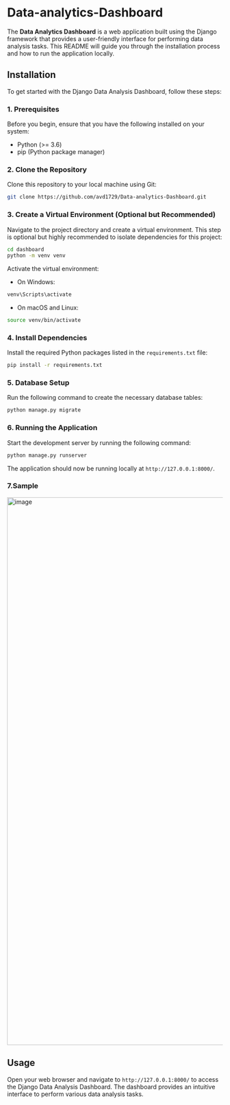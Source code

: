 # Data-analytics-Dashboard

The **Data Analytics Dashboard** is a web application built using the Django framework that provides a user-friendly interface for performing data analysis tasks. This README will guide you through the installation process and how to run the application locally.

## Installation

To get started with the Django Data Analysis Dashboard, follow these steps:

### 1. Prerequisites

Before you begin, ensure that you have the following installed on your system:

- Python (>= 3.6)
- pip (Python package manager)

### 2. Clone the Repository

Clone this repository to your local machine using Git:

```bash
git clone https://github.com/avd1729/Data-analytics-Dashboard.git
```

### 3. Create a Virtual Environment (Optional but Recommended)

Navigate to the project directory and create a virtual environment. This step is optional but highly recommended to isolate dependencies for this project:

```bash
cd dashboard
python -m venv venv
```

Activate the virtual environment:

- On Windows:

```bash
venv\Scripts\activate
```

- On macOS and Linux:

```bash
source venv/bin/activate
```

### 4. Install Dependencies

Install the required Python packages listed in the `requirements.txt` file:

```bash
pip install -r requirements.txt
```

### 5. Database Setup

Run the following command to create the necessary database tables:

```bash
python manage.py migrate
```

### 6. Running the Application

Start the development server by running the following command:

```bash
python manage.py runserver
```

The application should now be running locally at `http://127.0.0.1:8000/`.

### 7.Sample

<img width="1280" alt="image" src="https://github.com/avd1729/Data-analytics-Dashboard/assets/94891044/c3007d97-6f77-47f0-a106-436c6e2e2c74">


## Usage

Open your web browser and navigate to `http://127.0.0.1:8000/` to access the Django Data Analysis Dashboard. The dashboard provides an intuitive interface to perform various data analysis tasks.
